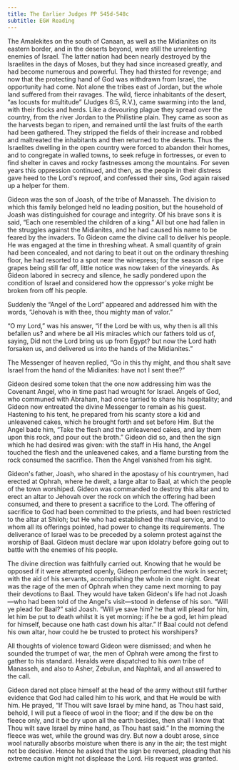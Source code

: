 ```yaml
---
title: The Earlier Judges PP 545d-548c
subtitle: EGW Reading
---
```


The Amalekites on the south of Canaan, as well as the Midianites on its eastern border, and in the deserts beyond, were still the unrelenting enemies of Israel. The latter nation had been nearly destroyed by the Israelites in the days of Moses, but they had since increased greatly, and had become numerous and powerful. They had thirsted for revenge; and now that the protecting hand of God was withdrawn from Israel, the opportunity had come. Not alone the tribes east of Jordan, but the whole land suffered from their ravages. The wild, fierce inhabitants of the desert, “as locusts for multitude” (Judges 6:5, R.V.), came swarming into the land, with their flocks and herds. Like a devouring plague they spread over the country, from the river Jordan to the Philistine plain. They came as soon as the harvests began to ripen, and remained until the last fruits of the earth had been gathered. They stripped the fields of their increase and robbed and maltreated the inhabitants and then returned to the deserts. Thus the Israelites dwelling in the open country were forced to abandon their homes, and to congregate in walled towns, to seek refuge in fortresses, or even to find shelter in caves and rocky fastnesses among the mountains. For seven years this oppression continued, and then, as the people in their distress gave heed to the Lord's reproof, and confessed their sins, God again raised up a helper for them.

Gideon was the son of Joash, of the tribe of Manasseh. The division to which this family belonged held no leading position, but the household of Joash was distinguished for courage and integrity. Of his brave sons it is said, “Each one resembled the children of a king.” All but one had fallen in the struggles against the Midianites, and he had caused his name to be feared by the invaders. To Gideon came the divine call to deliver his people. He was engaged at the time in threshing wheat. A small quantity of grain had been concealed, and not daring to beat it out on the ordinary threshing floor, he had resorted to a spot near the winepress; for the season of ripe grapes being still far off, little notice was now taken of the vineyards. As Gideon labored in secrecy and silence, he sadly pondered upon the condition of Israel and considered how the oppressor's yoke might be broken from off his people.

Suddenly the “Angel of the Lord” appeared and addressed him with the words, “Jehovah is with thee, thou mighty man of valor.”

“O my Lord,” was his answer, “if the Lord be with us, why then is all this befallen us? and where be all His miracles which our fathers told us of, saying, Did not the Lord bring us up from Egypt? but now the Lord hath forsaken us, and delivered us into the hands of the Midianites.”

The Messenger of heaven replied, “Go in this thy might, and thou shalt save Israel from the hand of the Midianites: have not I sent thee?”

Gideon desired some token that the one now addressing him was the Covenant Angel, who in time past had wrought for Israel. Angels of God, who communed with Abraham, had once tarried to share his hospitality; and Gideon now entreated the divine Messenger to remain as his guest. Hastening to his tent, he prepared from his scanty store a kid and unleavened cakes, which he brought forth and set before Him. But the Angel bade him, “Take the flesh and the unleavened cakes, and lay them upon this rock, and pour out the broth.” Gideon did so, and then the sign which he had desired was given: with the staff in His hand, the Angel touched the flesh and the unleavened cakes, and a flame bursting from the rock consumed the sacrifice. Then the Angel vanished from his sight.

Gideon's father, Joash, who shared in the apostasy of his countrymen, had erected at Ophrah, where he dwelt, a large altar to Baal, at which the people of the town worshiped. Gideon was commanded to destroy this altar and to erect an altar to Jehovah over the rock on which the offering had been consumed, and there to present a sacrifice to the Lord. The offering of sacrifice to God had been committed to the priests, and had been restricted to the altar at Shiloh; but He who had established the ritual service, and to whom all its offerings pointed, had power to change its requirements. The deliverance of Israel was to be preceded by a solemn protest against the worship of Baal. Gideon must declare war upon idolatry before going out to battle with the enemies of his people.

The divine direction was faithfully carried out. Knowing that he would be opposed if it were attempted openly, Gideon performed the work in secret; with the aid of his servants, accomplishing the whole in one night. Great was the rage of the men of Ophrah when they came next morning to pay their devotions to Baal. They would have taken Gideon's life had not Joash—who had been told of the Angel's visit—stood in defense of his son. “Will ye plead for Baal?” said Joash. “Will ye save him? he that will plead for him, let him be put to death whilst it is yet morning: if he be a god, let him plead for himself, because one hath cast down his altar.” If Baal could not defend his own altar, how could he be trusted to protect his worshipers?

All thoughts of violence toward Gideon were dismissed; and when he sounded the trumpet of war, the men of Ophrah were among the first to gather to his standard. Heralds were dispatched to his own tribe of Manasseh, and also to Asher, Zebulun, and Naphtali, and all answered to the call.

Gideon dared not place himself at the head of the army without still further evidence that God had called him to his work, and that He would be with him. He prayed, “If Thou wilt save Israel by mine hand, as Thou hast said, behold, I will put a fleece of wool in the floor; and if the dew be on the fleece only, and it be dry upon all the earth besides, then shall I know that Thou wilt save Israel by mine hand, as Thou hast said.” In the morning the fleece was wet, while the ground was dry. But now a doubt arose, since wool naturally absorbs moisture when there is any in the air; the test might not be decisive. Hence he asked that the sign be reversed, pleading that his extreme caution might not displease the Lord. His request was granted.